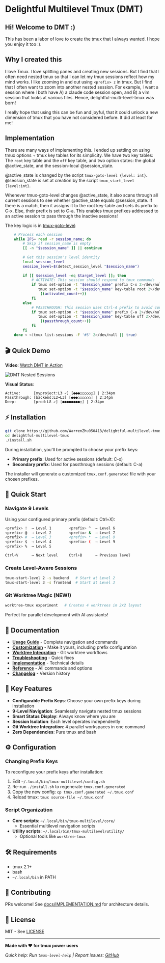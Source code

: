 # Delightful Multilevel Tmux (DMT)

## Hi! Welcome to DMT :)

This has been a labor of love to create the tmux that I always wanted. I hope you enjoy it too :).

## Why I created this

I love Tmux. I love splitting panes and creating new sessions. But I find that I often need nested tmux so that I can let my tmux sessions reflect how my mind works. I like zooming in and out using `<prefix> z` in tmux. But I find that I often want to zoom into another nested session. For example, I want a session where I both have A) a claude code session open, and B) a vim session that looks at various files. Hence, delightful-multi-level-tmux was born!

I really hope that using this can be fun and joyful, that it could unlock a new dimension of tmux that you have not considered before. It did at least for me!

## Implementation

There are many ways of implementing this. I ended up settling on using tmux options + tmux key tables for its simplicity. We have two key tables: The `root` key table and the `off` key table, and two option states: the global @active_state, and the session-local @session_state.

@active_state is changed by the script `tmux-goto-level {level: int}`. @session_state is set at creation by the script `tmux_start_level {level:int}`.

Whenever tmux-goto-level changes @active_state, it also scans through all current sessions to see whether @active_state equals @session_state. If there is a match, then it assigns it to the root key-table and sets its prefix to C-x. Else, their prefix is set to C-a. This enables tmux prefixes addressed to an active session to pass through the inactive sessions!

The key logic is in [tmux-goto-level](https://github.com/WarrenZhu050413/delightful-multilevel-tmux/blob/main/scripts/tmux-goto-level):

```bash
    # Process each session
    while IFS= read -r session_name; do
        # Skip if session_name is empty
        [[ -n "$session_name" ]] || continue
        
        # Get this session's level identity
        local session_level
        session_level=$(detect_session_level "$session_name")
        
        if [[ $session_level -eq $target_level ]]; then
            # ACTIVATE: This session should respond to tmux commands
            if tmux set-option -t "$session_name" prefix C-x 2>/dev/null && \
               tmux set-option -t "$session_name" key-table root 2>/dev/null; then
                ((activated_count++))
            fi
        else
            # PASSTHROUGH: This session uses Ctrl-A prefix to avoid conflicts
            if tmux set-option -t "$session_name" prefix C-a 2>/dev/null && \
               tmux set-option -t "$session_name" key-table off 2>/dev/null; then
                ((passthrough_count++))
            fi
        fi
    done < <(tmux list-sessions -F '#S' 2>/dev/null || true)
```

## 🎬 Quick Demo

**Video**: [Watch DMT in Action](https://github.com/WarrenZhu050413/delightful-multilevel-tmux/blob/main/media/DMT_Demo_LQ.mp4?raw=true)

![DMT Nested Sessions](media/DMT_Nest.png)

**Visual Status**:
```
Active:      [myproject:L3 ✓] [●●●○○○○○○] | 2:34pm
Passthrough: [backend:L2→L3] [●●●○○○○○○] | 2:34pm  
Deep:        [prod:L8 ✓] [●●●●●●●●○] | 2:34pm
```

## ⚡ Installation

```bash
git clone https://github.com/WarrenZhu050413/delightful-multilevel-tmux.git
cd delightful-multilevel-tmux
./install.sh
```

During installation, you'll be prompted to choose your prefix keys:
- **Primary prefix**: Used for active sessions (default: C-x)
- **Secondary prefix**: Used for passthrough sessions (default: C-a)

The installer will generate a customized `tmux.conf.generated` file with your chosen prefixes.

## 🚀 Quick Start

### Navigate 9 Levels
Using your configured primary prefix (default: Ctrl+X):
```bash
<prefix> !  → Level 1        <prefix> ^  → Level 6
<prefix> @  → Level 2        <prefix> &  → Level 7
<prefix> #  → Level 3        <prefix> *  → Level 8
<prefix> $  → Level 4        <prefix> (  → Level 9
<prefix> %  → Level 5

Ctrl+V      → Next level     Ctrl+B      → Previous level
```

### Create Level-Aware Sessions
```bash
tmux-start-level 2 -s backend   # Start at Level 2
tmux-start-level 3 -s frontend  # Start at Level 3
```

### Git Worktree Magic (NEW!)
```bash
worktree-tmux experiment   # Creates 4 worktrees in 2x2 layout
```
Perfect for parallel development with AI assistants!

## 📖 Documentation

- **[Usage Guide](docs/USAGE.md)** - Complete navigation and commands
- **[Customization](docs/CUSTOMIZATION.md)** - Make it yours, including prefix configuration
- **[Worktree Integration](docs/WORKTREE.md)** - Git worktree workflows
- **[Troubleshooting](docs/TROUBLESHOOTING.md)** - Quick fixes
- **[Implementation](docs/IMPLEMENTATION.md)** - Technical details
- **[Reference](docs/REFERENCE.md)** - All commands and options
- **[Changelog](docs/CHANGELOG.md)** - Version history

## 🎯 Key Features

- **Configurable Prefix Keys**: Choose your own prefix keys during installation
- **9-Level Navigation**: Seamlessly navigate nested tmux sessions
- **Smart Status Display**: Always know where you are
- **Session Isolation**: Each level operates independently
- **Git Worktree Integration**: 4 parallel workspaces in one command
- **Zero Dependencies**: Pure tmux and bash

## ⚙️ Configuration

### Changing Prefix Keys
To reconfigure your prefix keys after installation:

1. Edit `~/.local/bin/tmux-multilevel/config.sh`
2. Re-run `./install.sh` to regenerate `tmux.conf.generated`
3. Copy the new config: `cp tmux.conf.generated ~/.tmux.conf`
4. Reload tmux: `tmux source-file ~/.tmux.conf`

### Script Organization
- **Core scripts**: `~/.local/bin/tmux-multilevel/core/`
  - Essential multilevel navigation scripts
- **Utility scripts**: `~/.local/bin/tmux-multilevel/utility/`
  - Optional tools like `worktree-tmux`

## 🛠 Requirements

- tmux 2.1+
- bash
- `~/.local/bin` in PATH

## 🤝 Contributing

PRs welcome! See [docs/IMPLEMENTATION.md](docs/IMPLEMENTATION.md) for architecture details.

## 📜 License

MIT - See [LICENSE](LICENSE)

---

**Made with ❤️ for tmux power users**

*Quick help: Run `tmux-level-help` | Report issues: [GitHub](https://github.com/WarrenZhu050413/delightful-multilevel-tmux/issues)*